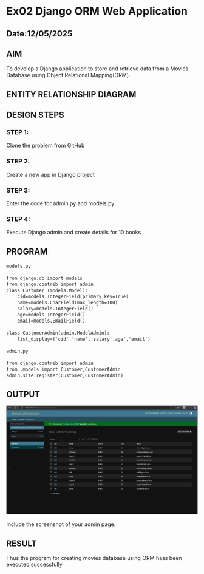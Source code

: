 # Ex02 Django ORM Web Application
## Date:12/05/2025 

## AIM
To develop a Django application to store and retrieve data from a Movies Database using Object Relational Mapping(ORM).

## ENTITY RELATIONSHIP DIAGRAM



## DESIGN STEPS

### STEP 1:
Clone the problem from GitHub

### STEP 2:
Create a new app in Django project

### STEP 3:
Enter the code for admin.py and models.py

### STEP 4:
Execute Django admin and create details for 10 books

## PROGRAM
```
models.py

from django.db import models
from django.contrib import admin
class Customer (models.Model):
    cid=models.IntegerField(primary_key=True)
    name=models.CharField(max_length=100)
    salary=models.IntegerField()
    age=models.IntegerField()
    email=models.EmailField()
 
class CustomerAdmin(admin.ModelAdmin):
    list_display=('cid','name','salary',age','email')

admin.py

from django.contrib import admin
from .models import Customer,CustomerAdmin
admin.site.register(Customer,CustomerAdmin)

```

## OUTPUT

![alt text](<Screenshot 2025-05-12 143015.png>)

Include the screenshot of your admin page.


## RESULT
Thus the program for creating movies database using ORM hass been executed successfully
